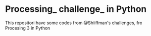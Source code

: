 # Processing_ challenge_ in Python
This repositori have some codes from @Shiiffman's challenges, fro Procesing 3 in Python
<!--stackedit_data:
eyJoaXN0b3J5IjpbMjQwODI4MDM0XX0=
-->